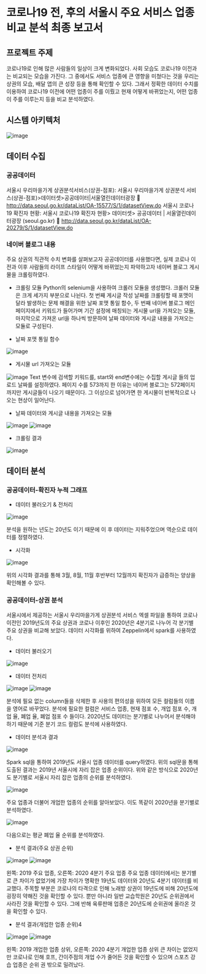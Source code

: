 # 코로나19 전, 후의 서울시 주요 서비스 업종 비교 분석 최종 보고서
## 프로젝트 주제
코로나19로 인해 많은 사람들의 일상이 크게 변화되었다. 사회 모습도 코로나19 이전과는 비교되는 모습을 가진다. 그 중에서도 서비스 업종에 큰 영향을 미쳤다는 것을 우리는 상권의 모습, 배달 앱의 큰 성장 등을 통해 확인할 수 있다. 그래서 정확한 데이터 수치를 이용하여 코로나19 이전에 어떤 업종이 주를 이뤘고 현재 어떻게 바뀌었는지, 어떤 업종이 주를 이루는지 등을 비교 분석하였다.
## 시스템 아키텍처
![image](https://user-images.githubusercontent.com/61917990/169749926-1a1493dc-f6f6-404f-9cde-436d5260ce1e.png)
## 데이터 수집
### 공공데이터
서울시 우리마을가게 상권분석서비스(상권-점포): 서울시 우리마을가게 상권분석 서비스(상권-점포)>데이터셋>공공데이터|서울열린데이터광장 
 http://data.seoul.go.kr/dataList/OA-15577/S/1/datasetView.do
서울시 코로나 19 확진자 현황: 서울시 코로나19 확진자 현황> 데이터셋> 공공데이터 | 서울열린데이터광장 (seoul.go.kr)
	http://data.seoul.go.kr/dataList/OA-20279/S/1/datasetView.do
### 네이버 블로그 내용
주요 상권의 직관적 수치 변화를 살펴보고자 공공데이터를 사용했다면, 실제 코로나 이전과 이후 사람들의 라이프 스타일이 어떻게 바뀌었는지 파악하고자 네이버 블로그 게시물을 크롤링하였다. 
-	크롤링 모듈
Python의 selenium을 사용하여 크롤러 모듈을 생성했다. 크롤러 모듈은 크게 세가지 부분으로 나뉜다. 첫 번째 게시글 작성 날짜를 크롤링할 때 포맷이 달라 발생하는 문제 해결을 위한 날짜 포맷 통일 함수, 두 번째 네이버 블로그 메인 페이지에서 키워드가 들어가며 기간 설정에 매칭되는 게시물 url을 가져오는 모듈, 마지막으로 가져온 url을 하나씩 방문하여 날짜 데이터와 게시글 내용을 가져오는 모듈로 구성된다. 
* 날짜 포맷 통일 함수

![image](https://user-images.githubusercontent.com/61917990/169750090-30ff69ab-843e-4d72-abf3-99617c6f16de.png)
* 게시물 url 가져오는 모듈

![image](https://user-images.githubusercontent.com/61917990/169750100-5640eb9e-d2c9-457e-b3a8-5cd417334e1c.png)
Text 변수에 검색할 키워드를, start와 end변수에는 수집할 게시글 들의 업로드 날짜를 설정하였다. 페이지 수를 573까지 한 이유는 네이버 블로그는 572페이지까지만 게시글들이 나오기 때문이다. 그 이상으로 넘어가면 한 게시물이 반복적으로 나오는 현상이 일어난다.

* 날짜 데이터와 게시글 내용을 가져오는 모듈

![image](https://user-images.githubusercontent.com/61917990/169750185-5fe5a8a9-80f9-44a8-a8ba-9a1986612553.png)
![image](https://user-images.githubusercontent.com/61917990/169750202-03ca421d-ea01-4e7b-952f-bf8f21ad0c75.png)

- 크롤링 결과

![image](https://user-images.githubusercontent.com/61917990/169750253-c80eca8f-596b-4b6d-b849-c9659acd2b95.png)

## 데이터 분석
### 공공데이터-확진자 누적 그래프
* 데이터 불러오기 & 전처리

![image](https://user-images.githubusercontent.com/61917990/169750346-ed9fc499-1516-4e7c-a7fd-d534804f435b.png)

분석을 원하는 년도는 20년도 이기 때문에 이 후 데이터는 지워주었으며 역순으로 데이터를 정렬하였다.
* 시각화

![image](https://user-images.githubusercontent.com/61917990/169750361-98d241bd-0964-4900-a1fb-83ef88accced.png)

위의 시각화 결과를 통해 3월, 8월, 11월 후반부터 12월까지 확진자가 급증하는 양상을 확인해볼 수 있다.

### 공공데이터-상권 분석
서울시에서 제공하는 서울시 우리마을가게 상권분석 서비스 엑셀 파일을 통하여 코로나 이전인 2019년도의 주요 상권과 코로나 이후인 2020년은 4분기로 나누어 각 분기별 주요 상권을 비교해 보았다. 데이터 시각화를 위하여 Zeppelin에서 spark를 사용하였다.
* 데이터 불러오기

![image](https://user-images.githubusercontent.com/61917990/169750456-1fdf4e32-b3ba-416e-8d42-6ba60855e744.png)

* 데이터 전처리

![image](https://user-images.githubusercontent.com/61917990/169750470-83a810a6-4c0f-4f48-84fb-3486f1d4d9e1.png)
![image](https://user-images.githubusercontent.com/61917990/169750484-440ed142-8108-4a2d-8992-d708cca49e76.png)

분석에 필요 없는 column들을 삭제한 후 사용의 편의성을 위하여 모든 컬럼들의 이름을 영어로 바꾸었다.
분석에 필요한 컬럼은 서비스 업종, 현재 점포 수, 개업 점포 수, 개업 율, 폐업 율, 폐업 점포 수 들이다. 2020년도 데이터는 분기별로 나누어서 분석해야 하기 때문에 기준 분기 코드 컬럼도 분석에 사용하였다.
* 데이터 분석과 결과

![image](https://user-images.githubusercontent.com/61917990/169750547-504199ee-f284-49c6-850c-d231dcbb19dc.png)

Spark sql을 통하여 2019년도 서울시 업종 데이터를 query하였다. 위의 sql문을 통해 도출된 결과는 2019년 서울시에 자리 잡은 업종 순위이다. 위와 같은 방식으로 2020년도 분기별로 서울시 자리 잡은 업종의 순위를 분석하였다.

![image](https://user-images.githubusercontent.com/61917990/169750736-487c14a4-64aa-4dc7-bafb-d6819a6f0666.png)

주요 업종과 더불어 개업한 업종의 순위를 알아보았다. 이도 똑같이 2020년을 분기별로 분석하였다.

![image](https://user-images.githubusercontent.com/61917990/169750766-27e56b41-a4cd-4fa5-ad67-c4a7ac1e491d.png)

다음으로는 평균 폐업 율 순위를 분석하였다.

* 분석 결과(주요 상권 순위)

![image](https://user-images.githubusercontent.com/61917990/169750881-6761af39-f7ab-481b-a3f8-1d29422a6980.png)
![image](https://user-images.githubusercontent.com/61917990/169750887-715923e5-a438-4201-8168-ae1a9e85f830.png)

왼쪽: 2019 주요 업종, 오른쪽: 2020 4분기 주요 업종
주요 업종 데이터에서는 분기별로 큰 차이가 없었기에 가장 차이가 명확한 19년도 데이터와 20년도 4분기 데이터를 비교했다. 주목할 부분은 코로나의 타격으로 인해 노래방 상권이 19년도에 비해 20년도에 굉장히 약해진 것을 확인할 수 있다. 뿐만 아니라 일반 교습학원은 20년도 순위권에서 사라진 것을 확인할 수 있다. 그에 반해 육류판매 업종은 20년도에 순위권에 올라온 것을 확인할 수 있다.  

* 분석 결과(개업한 업종 순위)4

![image](https://user-images.githubusercontent.com/61917990/169750959-9a4bfe49-1cb2-4496-8fad-4c6b60c43a4c.png)
![image](https://user-images.githubusercontent.com/61917990/169750967-37b4b82d-3739-4548-b2d1-fcc851b86e53.png)

왼쪽: 2019 개업한 업종 상위, 오른쪽: 2020 4분기 개업한 업종 상위
큰 차이는 없었지만 코로나로 인해 호프, 간이주점의 개업 수가 줄어든 것을 확인할 수 있으며 스포츠 강습 업종은 순위 권 밖으로 밀려났다.

